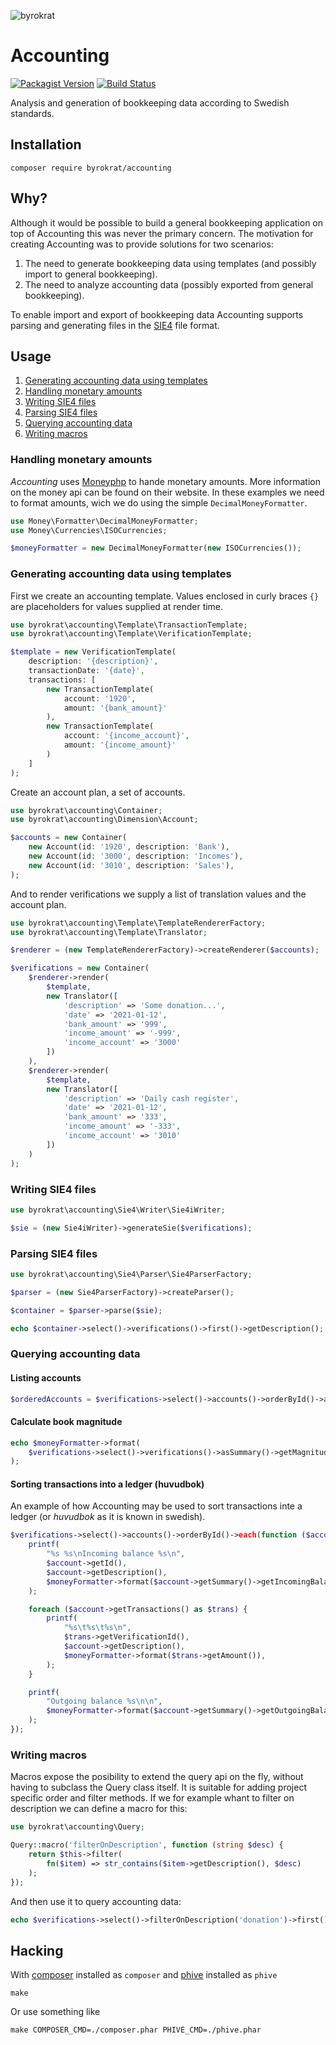 ![byrokrat](res/logo.svg)

# Accounting

[![Packagist Version](https://img.shields.io/packagist/v/byrokrat/accounting.svg?style=flat-square)](https://packagist.org/packages/byrokrat/accounting)
[![Build Status](https://img.shields.io/travis/byrokrat/accounting/master.svg?style=flat-square)](https://travis-ci.com/github/byrokrat/accounting)

Analysis and generation of bookkeeping data according to Swedish standards.

## Installation

```shell
composer require byrokrat/accounting
```

## Why?

Although it would be possible to build a general bookkeeping application on top
of Accounting this was never the primary concern. The motivation for creating
Accounting was to provide solutions for two scenarios:

1. The need to generate bookkeeping data using templates (and possibly import to
   general bookkeeping).
1. The need to analyze accounting data (possibly exported from general
   bookkeeping).

To enable import and export of bookkeeping data Accounting supports parsing
and generating files in the [SIE4](http://www.sie.se/) file format.

## Usage

1. [Generating accounting data using templates](#generating-accounting-data-using-templates)
1. [Handling monetary amounts](#handling-monetary-amounts)
1. [Writing SIE4 files](#writing-sie4-files)
1. [Parsing SIE4 files](#parsing-sie4-files)
1. [Querying accounting data](#querying-accounting-data)
1. [Writing macros](#writing-macros)

### Handling monetary amounts

*Accounting* uses [Moneyphp](https://moneyphp.org) to hande monetary amounts. More
information on the money api can be found on their website. In these examples
we need to format amounts, wich we do using the simple `DecimalMoneyFormatter`.

<!-- @example moneyFormatter -->
```php
use Money\Formatter\DecimalMoneyFormatter;
use Money\Currencies\ISOCurrencies;

$moneyFormatter = new DecimalMoneyFormatter(new ISOCurrencies());
```

### Generating accounting data using templates

First we create an accounting template. Values enclosed in curly braces `{}`
are placeholders for values supplied at render time.

<!-- @example template -->
```php
use byrokrat\accounting\Template\TransactionTemplate;
use byrokrat\accounting\Template\VerificationTemplate;

$template = new VerificationTemplate(
    description: '{description}',
    transactionDate: '{date}',
    transactions: [
        new TransactionTemplate(
            account: '1920',
            amount: '{bank_amount}'
        ),
        new TransactionTemplate(
            account: '{income_account}',
            amount: '{income_amount}'
        )
    ]
);
```

Create an account plan, a set of accounts.

<!--
    @example accounts
    @include template
-->
```php
use byrokrat\accounting\Container;
use byrokrat\accounting\Dimension\Account;

$accounts = new Container(
    new Account(id: '1920', description: 'Bank'),
    new Account(id: '3000', description: 'Incomes'),
    new Account(id: '3010', description: 'Sales'),
);
```

And to render verifications we supply a list of translation values and the
account plan.

<!--
    @example verifications
    @include accounts
-->
```php
use byrokrat\accounting\Template\TemplateRendererFactory;
use byrokrat\accounting\Template\Translator;

$renderer = (new TemplateRendererFactory)->createRenderer($accounts);

$verifications = new Container(
    $renderer->render(
        $template,
        new Translator([
            'description' => 'Some donation...',
            'date' => '2021-01-12',
            'bank_amount' => '999',
            'income_amount' => '-999',
            'income_account' => '3000'
        ])
    ),
    $renderer->render(
        $template,
        new Translator([
            'description' => 'Daily cash register',
            'date' => '2021-01-12',
            'bank_amount' => '333',
            'income_amount' => '-333',
            'income_account' => '3010'
        ])
    )
);
```

### Writing SIE4 files

<!--
    @example sie-generated
    @include verifications
-->
```php
use byrokrat\accounting\Sie4\Writer\Sie4iWriter;

$sie = (new Sie4iWriter)->generateSie($verifications);
```

### Parsing SIE4 files

<!--
    @example sie-parsed
    @include sie-generated
    @expectOutput "/Some donation.../"
-->
```php
use byrokrat\accounting\Sie4\Parser\Sie4ParserFactory;

$parser = (new Sie4ParserFactory)->createParser();

$container = $parser->parse($sie);

echo $container->select()->verifications()->first()->getDescription();
```

### Querying accounting data

#### Listing accounts

<!--
    @example list-accounts
    @include verifications
-->
```php
$orderedAccounts = $verifications->select()->accounts()->orderById()->asArray();
```

#### Calculate book magnitude

<!--
    @example calculate-magnitude
    @include verifications
    @include moneyFormatter
    @expectOutput "1332.00"
-->
```php
echo $moneyFormatter->format(
    $verifications->select()->verifications()->asSummary()->getMagnitude()
);
```

#### Sorting transactions into a ledger (huvudbok)

An example of how Accounting may be used to sort transactions inte a ledger
(or *huvudbok* as it is known in swedish).

<!--
    @example ledger
    @include verifications
    @include moneyFormatter
    @expectOutput "/Outgoing balance 1332.00/"
-->
```php
$verifications->select()->accounts()->orderById()->each(function ($account) use ($moneyFormatter) {
    printf(
        "%s %s\nIncoming balance %s\n",
        $account->getId(),
        $account->getDescription(),
        $moneyFormatter->format($account->getSummary()->getIncomingBalance())
    );

    foreach ($account->getTransactions() as $trans) {
        printf(
            "%s\t%s\t%s\n",
            $trans->getVerificationId(),
            $account->getDescription(),
            $moneyFormatter->format($trans->getAmount()),
        );
    }

    printf(
        "Outgoing balance %s\n\n",
        $moneyFormatter->format($account->getSummary()->getOutgoingBalance())
    );
});
```

### Writing macros

Macros expose the posibility to extend the query api on the fly, without having
to subclass the Query class itself. It is suitable for adding project specific
order and filter methods. If we for example whant to filter on description
we can define a macro for this:

<!--
    @example register-macro
-->
```php
use byrokrat\accounting\Query;

Query::macro('filterOnDescription', function (string $desc) {
    return $this->filter(
        fn($item) => str_contains($item->getDescription(), $desc)
    );
});
```

And then use it to query accounting data:

<!--
    @example filterOnDescription
    @include verifications
    @include register-macro
    @expectOutput "/Some donation.../"
-->
```php
echo $verifications->select()->filterOnDescription('donation')->first()->getDescription();
```

## Hacking

With [composer](https://getcomposer.org/) installed as `composer` and
[phive](https://phar.io/) installed as `phive`

```shell
make
```

Or use something like

```shell
make COMPOSER_CMD=./composer.phar PHIVE_CMD=./phive.phar
```
